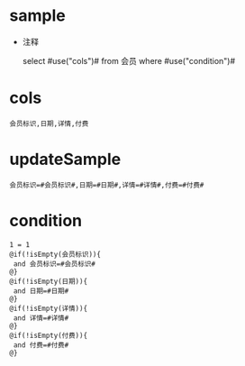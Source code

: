 sample
===
* 注释

	select #use("cols")# from 会员  where  #use("condition")#

cols
===
	会员标识,日期,详情,付费

updateSample
===
	
	会员标识=#会员标识#,日期=#日期#,详情=#详情#,付费=#付费#

condition
===

	1 = 1  
	@if(!isEmpty(会员标识)){
	 and 会员标识=#会员标识#
	@}
	@if(!isEmpty(日期)){
	 and 日期=#日期#
	@}
	@if(!isEmpty(详情)){
	 and 详情=#详情#
	@}
	@if(!isEmpty(付费)){
	 and 付费=#付费#
	@}
	
	
